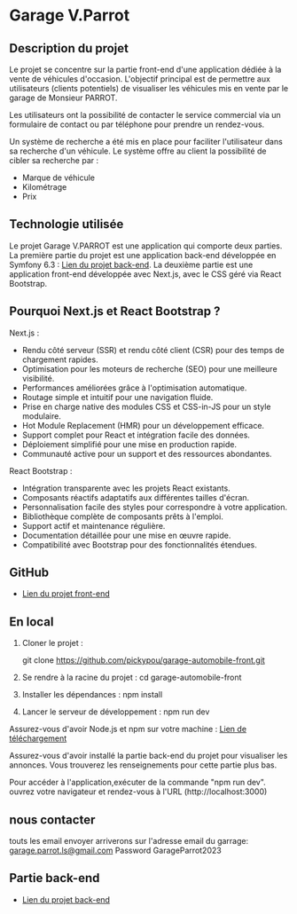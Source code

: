 
# Garage V.Parrot

## Description du projet

Le projet se concentre sur la partie front-end d'une application dédiée à la vente de véhicules d'occasion. L'objectif principal est de permettre aux utilisateurs (clients potentiels) de visualiser les véhicules mis en vente par le garage de Monsieur PARROT.

Les utilisateurs ont la possibilité de contacter le service commercial via un formulaire de contact ou par téléphone pour prendre un rendez-vous.

Un système de recherche a été mis en place pour faciliter l'utilisateur dans sa recherche d'un véhicule. Le système offre au client la possibilité de cibler sa recherche par :

- Marque de véhicule
- Kilométrage
- Prix

## Technologie utilisée

Le projet Garage V.PARROT est une application qui comporte deux parties. La première partie du projet est une application back-end développée en Symfony 6.3 : [Lien du projet back-end](https://github.com/pickypou/garage-back.git). La deuxième partie est une application front-end développée avec Next.js, avec le CSS géré via React Bootstrap.

## Pourquoi Next.js et React Bootstrap ?

Next.js :

- Rendu côté serveur (SSR) et rendu côté client (CSR) pour des temps de chargement rapides.
- Optimisation pour les moteurs de recherche (SEO) pour une meilleure visibilité.
- Performances améliorées grâce à l'optimisation automatique.
- Routage simple et intuitif pour une navigation fluide.
- Prise en charge native des modules CSS et CSS-in-JS pour un style modulaire.
- Hot Module Replacement (HMR) pour un développement efficace.
- Support complet pour React et intégration facile des données.
- Déploiement simplifié pour une mise en production rapide.
- Communauté active pour un support et des ressources abondantes.

React Bootstrap :

- Intégration transparente avec les projets React existants.
- Composants réactifs adaptatifs aux différentes tailles d'écran.
- Personnalisation facile des styles pour correspondre à votre application.
- Bibliothèque complète de composants prêts à l'emploi.
- Support actif et maintenance régulière.
- Documentation détaillée pour une mise en œuvre rapide.
- Compatibilité avec Bootstrap pour des fonctionnalités étendues.

## GitHub

- [Lien du projet front-end](https://github.com/pickypou/garage-automobile-front.git)

## En local

1. Cloner le projet :

    git clone https://github.com/pickypou/garage-automobile-front.git

2. Se rendre à la racine du projet :
    cd garage-automobile-front

3. Installer les dépendances :
    npm install

4. Lancer le serveur de développement :
    npm run dev

Assurez-vous d'avoir Node.js et npm sur votre machine :
[Lien de téléchargement](https://nodejs.org/en/download)

Assurez-vous d'avoir installé la partie back-end du projet pour visualiser les annonces. Vous trouverez les renseignements pour cette partie plus bas.

Pour accéder à l'application,exécuter de la commande "npm run dev". ouvrez votre navigateur et rendez-vous à l'URL (http://localhost:3000)

## nous contacter

touts les email envoyer arriverons sur l'adresse email du garrage: garage.parrot.ls@gmail.com 
Password GarageParrot2023

## Partie back-end

- [Lien du projet back-end](https://github.com/pickypou/garage-back.git)
